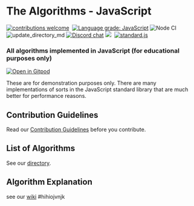 # The Algorithms - JavaScript


[![contributions welcome](https://img.shields.io/static/v1.svg?label=Contributions&message=Welcome&color=0059b3&style=flat-square)](https://github.com/TheAlgorithms/Javascript/blob/master/CONTRIBUTING.md)&nbsp;
[![Language grade: JavaScript](https://img.shields.io/lgtm/grade/javascript/g/TheAlgorithms/Javascript.svg?logo=lgtm&logoWidth=18&style=flat-square)](https://lgtm.com/projects/g/TheAlgorithms/Javascript/context:javascript)
![Node CI](https://github.com/TheAlgorithms/Javascript/workflows/Node%20CI/badge.svg)
![update_directory_md](https://github.com/TheAlgorithms/Javascript/workflows/update_directory_md/badge.svg)
[![Discord chat](https://img.shields.io/discord/808045925556682782.svg?logo=discord&colorB=7289DA&style=flat-square)](https://discord.gg/c7MnfGFGa6)
![](https://img.shields.io/github/repo-size/TheAlgorithms/Javascript.svg?label=Repo%20size&style=flat-square)&nbsp;
[![standard.js](https://img.shields.io/badge/code%20style-standardjs-%23f3df49)](https://standardjs.com/)


### All algorithms implemented in JavaScript (for educational purposes only)
[![Open in Gitpod](https://gitpod.io/button/open-in-gitpod.svg)](https://gitpod.io/#https://github.com/TheAlgorithms/Javascript)&nbsp;

These are for demonstration purposes only. There are many implementations of sorts in the JavaScript standard library that are much better for performance reasons.

## Contribution Guidelines

Read our [Contribution Guidelines](CONTRIBUTING.md) before you contribute.

## List of Algorithms

See our [directory](DIRECTORY.md).

## Algorithm Explanation

see our [wiki](https://github.com/TheAlgorithms/Javascript/wiki)
#hihiojvnjk
